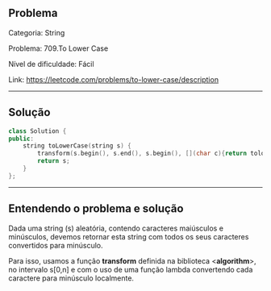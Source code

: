 ## Problema
Categoria: String

Problema: 709.To Lower Case

Nível de dificuldade: Fácil

Link: https://leetcode.com/problems/to-lower-case/description

---

## Solução
```cpp
class Solution {
public:
    string toLowerCase(string s) {
        transform(s.begin(), s.end(), s.begin(), [](char c){return tolower(c);});
        return s;
    }
};
```

---

## Entendendo o problema e solução

Dada uma string (s) aleatória, contendo caracteres maiúsculos e minúsculos, devemos retornar esta string com todos os seus caracteres convertidos para minúsculo.

Para isso, usamos a função **transform** definida na biblioteca <**algorithm**>, no intervalo s[0,n] e com o uso de uma função lambda convertendo cada caractere para minúsculo localmente.

